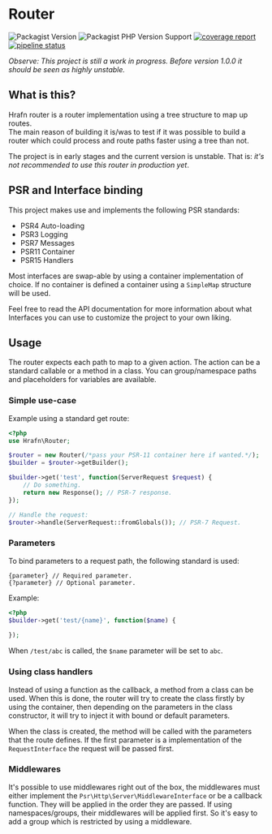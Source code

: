 # Router

![Packagist Version](https://img.shields.io/packagist/v/hrafn/router?style=flat-square)
![Packagist PHP Version Support](https://img.shields.io/packagist/php-v/hrafn/router?style=flat-square)
[![coverage report](https://gitlab.com/jitesoft/open-source/php/hrafn/router/badges/master/coverage.svg)](https://gitlab.com/jitesoft/open-source/php/hrafn/router/-/commits/master)
[![pipeline status](https://gitlab.com/jitesoft/open-source/php/hrafn/router/badges/master/pipeline.svg)](https://gitlab.com/jitesoft/open-source/php/hrafn/router/-/commits/master)

*Observe: This project is still a work in progress. Before version 1.0.0 it should be seen as highly unstable.*

## What is this?

Hrafn router is a router implementation using a tree structure to map up routes.  
The main reason of building it is/was to test if it was possible to build a router which could
process and route paths faster using a tree than not.

The project is in early stages and the current version is unstable. That is: *it's not recommended to use this router in production yet*.

## PSR and Interface binding

This project makes use and implements the following PSR standards:
 
 * PSR4 Auto-loading
 * PSR3 Logging
 * PSR7 Messages
 * PSR11 Container
 * PSR15 Handlers

Most interfaces are swap-able by using a container implementation of choice. If no container is defined a container using a `SimpleMap` structure will be used.

Feel free to read the API documentation for more information about what Interfaces you can use to customize the project to your own liking.

## Usage

The router expects each path to map to a given action. The action can be a standard callable or a method
in a class. You can group/namespace paths and placeholders for variables are available.

### Simple use-case

Example using a standard get route:

```php
<?php
use Hrafn\Router;

$router = new Router(/*pass your PSR-11 container here if wanted.*/);
$builder = $router->getBuilder();

$builder->get('test', function(ServerRequest $request) {
    // Do something.
    return new Response(); // PSR-7 response.
});

// Handle the request:
$router->handle(ServerRequest::fromGlobals()); // PSR-7 Request.
```

### Parameters

To bind parameters to a request path, the following standard is used:

```
{parameter} // Required parameter.
{?parameter} // Optional parameter.
```

Example:

```php
<?php
$builder->get('test/{name}', function($name) {
    
});
```

When `/test/abc` is called, the `$name` parameter will be set to `abc`.

### Using class handlers

Instead of using a function as the callback, a method from a class can be used.
When this is done, the router will try to create the class firstly by using the container, then depending
on the parameters in the class constructor, it will try to inject it with bound or default parameters.

When the class is created, the method will be called with the parameters that the route defines. If the first parameter is 
a implementation of the `RequestInterface` the request will be passed first.

### Middlewares

It's possible to use middlewares right out of the box, the middlewares must either implement the `Psr\Http\Server\MiddlewareInterface`
or be a callback function. They will be applied in the order they are passed. If using namespaces/groups, their middlewares will be applied first.
So it's easy to add a group which is restricted by using a middleware.
